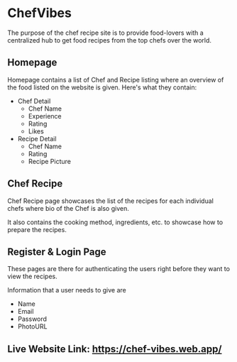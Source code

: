 # ChefVibes

The purpose of the chef recipe site is to provide food-lovers with a centralized hub to get food recipes from the top chefs over the world.

## Homepage

Homepage contains a list of Chef and Recipe listing where an overview of the food listed on the website is given. Here's what they contain:

- Chef Detail
  * Chef Name
  * Experience
  * Rating
  * Likes
- Recipe Detail
  * Chef Name
  * Rating
  * Recipe Picture

## Chef Recipe

Chef Recipe page showcases the list of the recipes for each individual chefs where bio of the Chef is also given.

It also contains the cooking method, ingredients, etc. to showcase how to prepare the recipes.

## Register & Login Page

These pages are there for authenticating the users right before they want to view the recipes. 

Information that a user needs to give are

- Name
- Email
- Password
- PhotoURL


## Live Website Link: https://chef-vibes.web.app/